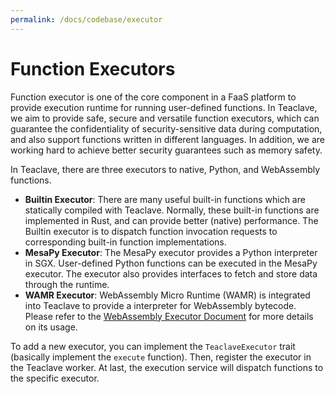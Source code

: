 ```yaml
---
permalink: /docs/codebase/executor
---
```


# Function Executors

Function executor is one of the core component in a FaaS platform to provide
execution runtime for running user-defined functions. In Teaclave, we aim to
provide safe, secure and versatile function executors, which can guarantee the
confidentiality of security-sensitive data during computation, and also support
functions written in different languages. In addition, we are working hard to
achieve better security guarantees such as memory safety.

In Teaclave, there are three executors to native, Python, and WebAssembly functions.
- **Builtin Executor**: There are many useful built-in functions which are statically
  compiled with Teaclave. Normally, these built-in functions are implemented in
  Rust, and can provide better (native) performance. The Builtin executor is to
  dispatch function invocation requests to corresponding built-in function
  implementations.
- **MesaPy Executor**: The MesaPy executor provides a Python interpreter in SGX.
  User-defined Python functions can be executed in the MesaPy executor. The
  executor also provides interfaces to fetch and store data through the runtime.
- **WAMR Executor**: WebAssembly Micro Runtime (WAMR) is integrated into
  Teaclave to provide a interpreter for WebAssembly bytecode. Please refer to
  the [WebAssembly Executor Document](../docs/executing-wasm.md) for more
  details on its usage.

To add a new executor, you can implement the `TeaclaveExecutor` trait (basically
implement the `execute` function). Then, register the executor in the Teaclave
worker. At last, the execution service will dispatch functions to the specific
executor.
